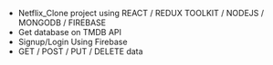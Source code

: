 - Netflix_Clone project using REACT / REDUX TOOLKIT / NODEJS / MONGODB / FIREBASE
- Get database on TMDB API
- Signup/Login Using Firebase
- GET / POST / PUT / DELETE data
